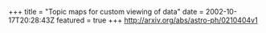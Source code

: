 +++
title = "Topic maps for custom viewing of data"
date = 2002-10-17T20:28:43Z
featured = true
+++
http://arxiv.org/abs/astro-ph/0210404v1